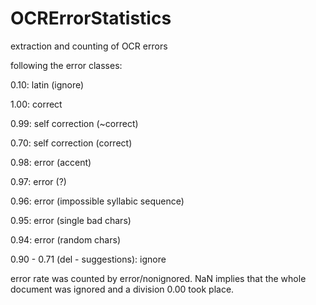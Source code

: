 OCRErrorStatistics
==================
extraction and counting of OCR errors

following the error classes:

0.10: latin (ignore) 

1.00: correct 

0.99: self correction (~correct) 

0.70: self correction (correct) 

0.98: error (accent) 

0.97: error (?) 

0.96: error (impossible syllabic sequence) 

0.95: error (single bad chars) 

0.94: error (random chars) 

0.90 - 0.71 (del - suggestions): ignore

error rate was counted by error/nonignored. NaN implies that the whole document was ignored and a division 0.00 took place.
